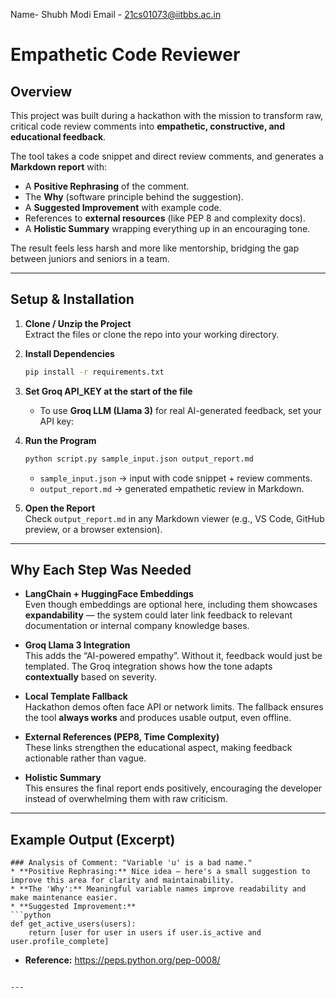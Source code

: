 Name- Shubh Modi
Email - 21cs01073@iitbbs.ac.in

# Empathetic Code Reviewer  

## Overview  
This project was built during a hackathon with the mission to transform raw, critical code review comments into **empathetic, constructive, and educational feedback**.  

The tool takes a code snippet and direct review comments, and generates a **Markdown report** with:  
- A **Positive Rephrasing** of the comment.  
- The **Why** (software principle behind the suggestion).  
- A **Suggested Improvement** with example code.  
- References to **external resources** (like PEP 8 and complexity docs).  
- A **Holistic Summary** wrapping everything up in an encouraging tone.  

The result feels less harsh and more like mentorship, bridging the gap between juniors and seniors in a team.  

---

## Setup & Installation  

1. **Clone / Unzip the Project**  
   Extract the files or clone the repo into your working directory.  

2. **Install Dependencies**  
   ```bash
   pip install -r requirements.txt
   ```

3. **Set Groq API_KEY at the start of the file**  
   - To use **Groq LLM (Llama 3)** for real AI-generated feedback, set your API key:  
 

4. **Run the Program**  
   ```bash
   python script.py sample_input.json output_report.md
   ```

   - `sample_input.json` → input with code snippet + review comments.  
   - `output_report.md` → generated empathetic review in Markdown.  

5. **Open the Report**  
   Check `output_report.md` in any Markdown viewer (e.g., VS Code, GitHub preview, or a browser extension).  

---

## Why Each Step Was Needed  

- **LangChain + HuggingFace Embeddings**  
  Even though embeddings are optional here, including them showcases **expandability** — the system could later link feedback to relevant documentation or internal company knowledge bases.   

- **Groq Llama 3 Integration**  
  This adds the “AI-powered empathy”. Without it, feedback would just be templated. The Groq integration shows how the tone adapts **contextually** based on severity.  

- **Local Template Fallback**  
  Hackathon demos often face API or network limits. The fallback ensures the tool **always works** and produces usable output, even offline.  

- **External References (PEP8, Time Complexity)**  
  These links strengthen the educational aspect, making feedback actionable rather than vague.  

- **Holistic Summary**  
  This ensures the final report ends positively, encouraging the developer instead of overwhelming them with raw criticism.  

---

## Example Output (Excerpt)  

```
### Analysis of Comment: "Variable 'u' is a bad name."
* **Positive Rephrasing:** Nice idea — here's a small suggestion to improve this area for clarity and maintainability.  
* **The 'Why':** Meaningful variable names improve readability and make maintenance easier.  
* **Suggested Improvement:**  
```python
def get_active_users(users):
    return [user for user in users if user.is_active and user.profile_complete]
```  
* **Reference:** https://peps.python.org/pep-0008/
```

---
